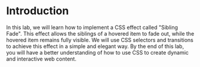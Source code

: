 # Introduction

In this lab, we will learn how to implement a CSS effect called "Sibling Fade". This effect allows the siblings of a hovered item to fade out, while the hovered item remains fully visible. We will use CSS selectors and transitions to achieve this effect in a simple and elegant way. By the end of this lab, you will have a better understanding of how to use CSS to create dynamic and interactive web content.
